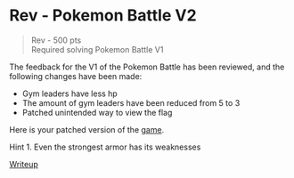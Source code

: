 # Rev - Pokemon Battle V2
> Rev - 500 pts <br>
> Required solving Pokemon Battle V1

The feedback for the V1 of the Pokemon Battle has been reviewed, and the following changes have been made:
- Gym leaders have less hp
- The amount of gym leaders have been reduced from 5 to 3
- Patched unintended way to view the flag

Here is your patched version of the [game](src/pokemon_v2).

Hint 1. Even the strongest armor has its weaknesses

[Writeup](writeup.md)
